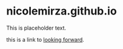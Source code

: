 # nicolemirza.github.io

This is placeholder text.

this is a link to [looking forward](lookingforward.html).
